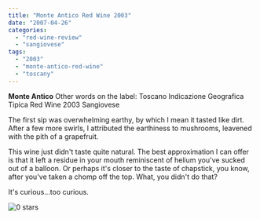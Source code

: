 ```yaml
---
title: "Monte Antico Red Wine 2003"
date: "2007-04-26"
categories:
  - "red-wine-review"
  - "sangiovese"
tags:
  - "2003"
  - "monte-antico-red-wine"
  - "toscany"
---
```


**Monte Antico** Other words on the label: Toscano Indicazione Geografica Tipica Red Wine 2003 Sangiovese

The first sip was overwhelming earthy, by which I mean it tasted like dirt. After a few more swirls, I attributed the earthiness to mushrooms, leavened with the pith of a grapefruit.

This wine just didn't taste quite natural. The best approximation I can offer is that it left a residue in your mouth reminiscent of helium you've sucked out of a balloon. Or perhaps it's closer to the taste of chapstick, you know, after you've taken a chomp off the top. What, you didn't do that?

It's curious...too curious.

![0 stars](http://s3.amazonaws.com/thegourmez-wpmedia/2009/04/rating_mushroom1.gif "rating_mushroom1")
